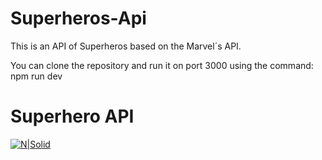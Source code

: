# Superheros-Api
This is an API of Superheros based on the Marvel´s API.

You can clone the repository and run it on port 3000 using the command: npm run dev

# Superhero API

[![N|Solid](https://3.bp.blogspot.com/-T05YFBj38zM/Twzbe4clhRI/AAAAAAAAxbY/F3E6rE8NFc4/s1600/marvel%2Blogo.jpg)](https://developer.marvel.com/docs)
